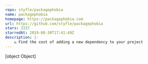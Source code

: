 ```yaml
---
repo: styfle/packagephobia
name: packagephobia
homepage: https://packagephobia.com
url: https://github.com/styfle/packagephobia
stars: 2157
starredAt: 2019-08-30T17:41:49Z
description: |-
    ⚖️ Find the cost of adding a new dependency to your project
---
```


[object Object]
